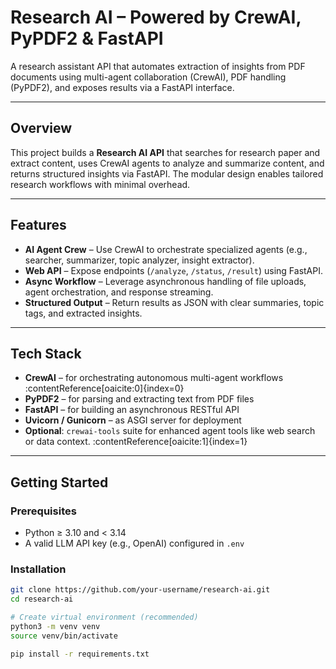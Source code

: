 # Research AI – Powered by CrewAI, PyPDF2 & FastAPI

A research assistant API that automates extraction of insights from PDF documents using multi-agent collaboration (CrewAI), PDF handling (PyPDF2), and exposes results via a FastAPI interface.

---


## Overview

This project builds a **Research AI API** that searches for research paper and extract content, uses CrewAI agents to analyze and summarize content, and returns structured insights via FastAPI. The modular design enables tailored research workflows with minimal overhead.

---

## Features

- **AI Agent Crew** – Use CrewAI to orchestrate specialized agents (e.g., searcher, summarizer, topic analyzer, insight extractor).
- **Web API** – Expose endpoints (`/analyze`, `/status`, `/result`) using FastAPI.
- **Async Workflow** – Leverage asynchronous handling of file uploads, agent orchestration, and response streaming.
- **Structured Output** – Return results as JSON with clear summaries, topic tags, and extracted insights.

---

## Tech Stack

- **CrewAI** – for orchestrating autonomous multi-agent workflows :contentReference[oaicite:0]{index=0}  
- **PyPDF2** – for parsing and extracting text from PDF files  
- **FastAPI** – for building an asynchronous RESTful API  
- **Uvicorn / Gunicorn** – as ASGI server for deployment  
- **Optional**: `crewai-tools` suite for enhanced agent tools like web search or data context. :contentReference[oaicite:1]{index=1}  

---

## Getting Started

### Prerequisites

- Python ≥ 3.10 and < 3.14  
- A valid LLM API key (e.g., OpenAI) configured in `.env`

### Installation

```bash
git clone https://github.com/your-username/research-ai.git
cd research-ai

# Create virtual environment (recommended)
python3 -m venv venv
source venv/bin/activate

pip install -r requirements.txt


